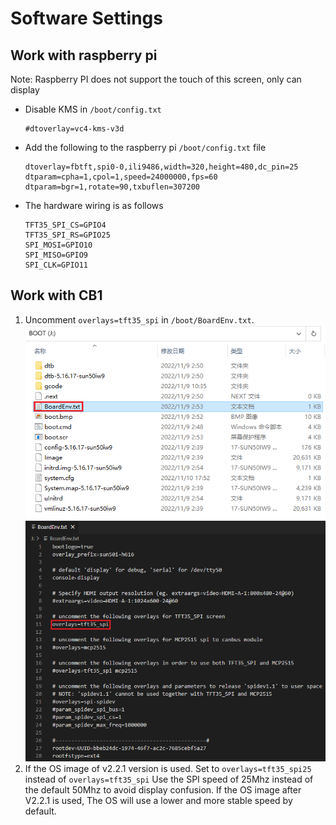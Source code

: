 # Software Settings
## Work with raspberry pi
Note: Raspberry PI does not support the touch of this screen, only can display
* Disable KMS in `/boot/config.txt`
    ```
    #dtoverlay=vc4-kms-v3d
    ```
* Add the following to the raspberry pi `/boot/config.txt` file
    ```
    dtoverlay=fbtft,spi0-0,ili9486,width=320,height=480,dc_pin=25
    dtparam=cpha=1,cpol=1,speed=24000000,fps=60
    dtparam=bgr=1,rotate=90,txbuflen=307200
    ```
* The hardware wiring is as follows
    ```
    TFT35_SPI_CS=GPIO4
    TFT35_SPI_RS=GPIO25
    SPI_MOSI=GPIO10
    SPI_MISO=GPIO9
    SPI_CLK=GPIO11
    ```

## Work with CB1
1. Uncomment `overlays=tft35_spi` in `/boot/BoardEnv.txt`. <img src=Images/BoardEnv.png width="800" /><br/> <img src=Images/tft35_spi.png width="800" /><br/>
2. If the OS image of v2.2.1 version is used. Set to `overlays=tft35_spi25` instead of `overlays=tft35_spi` Use the SPI speed of 25Mhz instead of the default 50Mhz to avoid display confusion. If the OS image after V2.2.1 is used, The OS  will use a lower and more stable speed by default.
